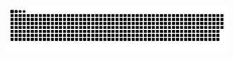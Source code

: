 ![Snake animation](https://github.com/hamidizf/hamidizf/blob/output/github-contribution-grid-snake.svg)
